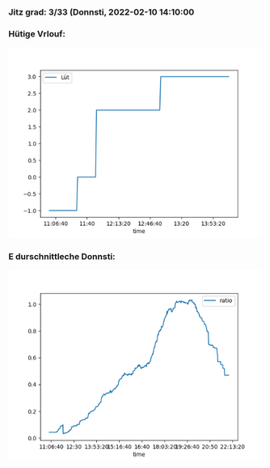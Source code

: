 ### Jitz grad: 3/33 (Donnsti, 2022-02-10 14:10:00

### Hütige Vrlouf:
![Graph](Today.png)

### E durschnittleche Donnsti:
![Graph](Donnsti.png)